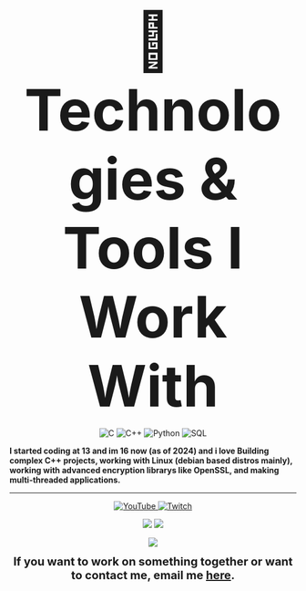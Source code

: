 <p align="center">
  <strong><span style="font-size: 100px;">🚀 Technologies & Tools I Work With</span></strong>
</p>
<p align="center">
   <img src="https://img.shields.io/badge/C-00599C?style=for-the-badge&logo=c&logoColor=white" alt="C">
  <img src="https://img.shields.io/badge/C++-00599C?style=for-the-badge&logo=cplusplus&logoColor=white" alt="C++">
  <img src="https://img.shields.io/badge/Python-3776AB?style=for-the-badge&logo=python&logoColor=white" alt="Python">
  <img src="https://img.shields.io/badge/SQL-003B57?style=for-the-badge&logo=postgresql&logoColor=white" alt="SQL">
</p>

**I started coding at 13 and im 16 now (as of 2024) and i love Building complex C++ projects, working with Linux (debian based distros mainly), working with advanced encryption librarys like OpenSSL, and making multi-threaded applications.**

---

<p align="center">
  <a href="https://www.youtube.com/@horribleprogrammer6">
    <img src="https://img.shields.io/badge/YouTube-FF0000?style=for-the-badge&logo=youtube&logoColor=white" alt="YouTube">
  </a>
  <a href="https://www.twitch.tv/someonebigckdjsfk">
    <img src="https://img.shields.io/badge/Twitch-9146FF?style=for-the-badge&logo=twitch&logoColor=white" alt="Twitch">
  </a>
</p>

<p align = "center">
  <img src = "https://github-readme-stats.vercel.app/api?username=galacticoder&show_icons=true&theme=radical&line_height=39">
  <img src = "https://github-readme-stats.vercel.app/api/top-langs/?username=galacticoder&hide=html,css,java,shaderlab,kotlin,hlsl&theme=radical">
</p>

<p align = "center">
 <img  src="https://github-readme-streak-stats.herokuapp.com/?user=galacticoder&show_icons=true&locale=en&layout=compact&theme=radical&line_height=0" />
</p> 

<p align="center">
  <strong><span style="font-size: 20px;">If you want to work on something together or want to contact me, email me <a href="mailto:galacticoder@gmail.com">here</a>.</span></strong>
</p>
